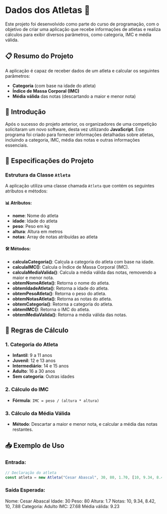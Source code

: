 # Dados dos Atletas 🏅

Este projeto foi desenvolvido como parte do curso de programação, com o objetivo de criar uma aplicação que recebe informações de atletas e realiza cálculos para exibir diversos parâmetros, como categoria, IMC e média válida.

## 📋 Resumo do Projeto

A aplicação é capaz de receber dados de um atleta e calcular os seguintes parâmetros:
- **Categoria** (com base na idade do atleta)
- **Índice de Massa Corporal (IMC)**
- **Média válida** das notas (descartando a maior e menor nota)

## 🚀 Introdução

Após o sucesso do projeto anterior, os organizadores de uma competição solicitaram um novo software, desta vez utilizando **JavaScript**. Este programa foi criado para fornecer informações detalhadas sobre atletas, incluindo a categoria, IMC, média das notas e outras informações essenciais.

## 📌 Especificações do Projeto

### Estrutura da Classe `Atleta`

A aplicação utiliza uma classe chamada `Atleta` que contém os seguintes atributos e métodos:

#### 📊 Atributos:
- **nome**: Nome do atleta
- **idade**: Idade do atleta
- **peso**: Peso em kg
- **altura**: Altura em metros
- **notas**: Array de notas atribuídas ao atleta

#### 🛠️ Métodos:
- **calculaCategoria()**: Calcula a categoria do atleta com base na idade.
- **calculaIMC()**: Calcula o Índice de Massa Corporal (IMC).
- **calculaMediaValida()**: Calcula a média válida das notas, removendo a maior e menor nota.
- **obtemNomeAtleta()**: Retorna o nome do atleta.
- **obtemIdadeAtleta()**: Retorna a idade do atleta.
- **obtemPesoAtleta()**: Retorna o peso do atleta.
- **obtemNotasAtleta()**: Retorna as notas do atleta.
- **obtemCategoria()**: Retorna a categoria do atleta.
- **obtemIMC()**: Retorna o IMC do atleta.
- **obtemMediaValida()**: Retorna a média válida das notas.

## 📐 Regras de Cálculo

### 1. Categoria do Atleta
- **Infantil**: 9 a 11 anos
- **Juvenil**: 12 e 13 anos
- **Intermediário**: 14 e 15 anos
- **Adulto**: 16 a 30 anos
- **Sem categoria**: Outras idades

### 2. Cálculo do IMC
- **Fórmula**: `IMC = peso / (altura * altura)`

### 3. Cálculo da Média Válida
- **Método**: Descartar a maior e menor nota, e calcular a média das notas restantes.

## 📥 Exemplo de Uso

### Entrada:
```javascript
// Declaração do atleta
const atleta = new Atleta("Cesar Abascal", 30, 80, 1.70, [10, 9.34, 8.42, 10, 7.88]);
```

### Saída Esperada:

Nome: Cesar Abascal
Idade: 30
Peso: 80
Altura: 1.7
Notas: 10, 9.34, 8.42, 10, 7.88
Categoria: Adulto
IMC: 27.68
Média válida: 9.23
